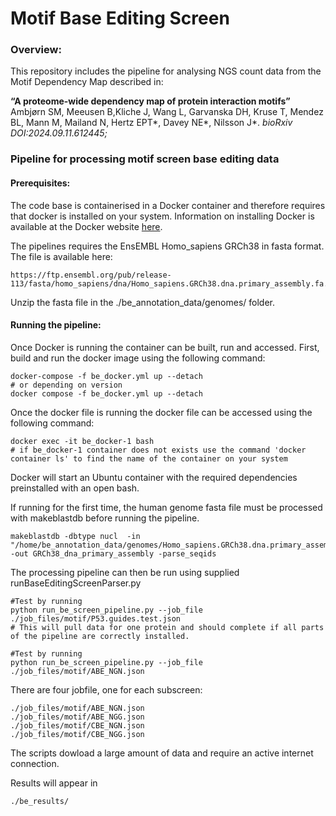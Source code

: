 # Motif Base Editing Screen

### Overview:
This repository includes the pipeline for analysing NGS count data from the Motif Dependency Map described in: 

**“A proteome-wide dependency map of protein interaction motifs”** Ambjørn SM, Meeusen B,Kliche J, Wang L, Garvanska DH, Kruse T, Mendez BL, Mann M, Mailand N, Hertz EPT*, Davey NE*, Nilsson J*. 
*bioRxiv DOI:2024.09.11.612445;*

### Pipeline for processing motif screen base editing data

#### Prerequisites:


The code base is containerised in a Docker container and therefore requires that docker is installed on your system. Information on installing Docker is available at the Docker website [here](https://docs.docker.com/get-started/get-docker/).


The pipelines requires the EnsEMBL Homo_sapiens GRCh38 in fasta format. The file is available here: 

```
https://ftp.ensembl.org/pub/release-113/fasta/homo_sapiens/dna/Homo_sapiens.GRCh38.dna.primary_assembly.fa.gz
```

Unzip the fasta file in the ./be_annotation_data/genomes/ folder. 


#### Running the pipeline:

Once Docker is running the container can be built, run and accessed. First, build and run the docker image using the following command:
```
docker-compose -f be_docker.yml up --detach 
# or depending on version
docker compose -f be_docker.yml up --detach 
```

Once the docker file is running the docker file can be accessed using the following command:
```
docker exec -it be_docker-1 bash
# if be_docker-1 container does not exists use the command 'docker container ls' to find the name of the container on your system
```
Docker will start an Ubuntu container with the required dependencies preinstalled with an open bash. 

If running for the first time, the human genome fasta file must be processed with makeblastdb before running the pipeline.
```
makeblastdb -dbtype nucl  -in "/home/be_annotation_data/genomes/Homo_sapiens.GRCh38.dna.primary_assembly.fa" -out GRCh38_dna_primary_assembly -parse_seqids
```

The processing pipeline can then be run using supplied runBaseEditingScreenParser.py
```
#Test by running
python run_be_screen_pipeline.py --job_file ./job_files/motif/P53.guides.test.json
# This will pull data for one protein and should complete if all parts of the pipeline are correctly installed.

#Test by running 
python run_be_screen_pipeline.py --job_file ./job_files/motif/ABE_NGN.json 
```

There are four jobfile, one for each subscreen:
```
./job_files/motif/ABE_NGN.json
./job_files/motif/ABE_NGG.json
./job_files/motif/CBE_NGN.json
./job_files/motif/CBE_NGG.json
```

The scripts dowload a large amount of data and require an active internet connection.

Results will appear in 
```
./be_results/
```